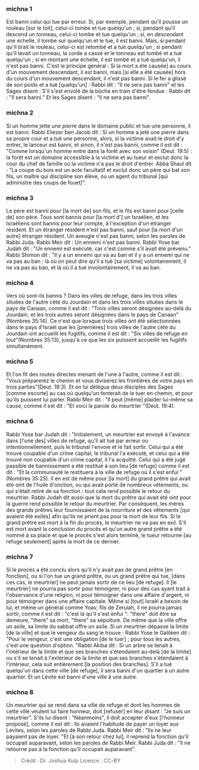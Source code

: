 
### michna 1
Est banni celui qui tue par erreur. Si, par exemple, pendant qu'il pousse un rouleau [sur le toit], celui-ci tombe et tue quelqu'un ; si, pendant qu'il descend un tonneau, celui-ci tombe et tue quelqu'un ; si, en descendant une échelle, il tombe sur quelqu'un et le tue, il est banni. Mais, si pendant qu'il tirait le rouleau, celui-ci est retombé et a tué quelqu'un ; si pendant qu'il levait un tonneau, la corde a cassé et le tonneau est tombé et a tué quelqu'un ; si en montant une échelle, il est tombé et a tué quelqu'un, il n'est pas banni. C'est le principe général : Si la mort a été causée] au cours d'un mouvement descendant, il est banni, mais [si elle a été causée] hors du cours d'un mouvement descendant, il n'est pas banni. Si le fer a glissé de son poids et a tué [quelqu'un] : Rabbi dit : "Il ne sera pas banni" et les Sages disent :  S'il s'est envolé de la bûche en train d'être fendue : Rabbi dit : "Il sera banni." Et les Sages disent :  "Il ne sera pas banni".

### michna 2
Si un homme jette une pierre dans le domaine public et tue une personne, il est banni. Rabbi Eliezer ben Jacob dit :  Si un homme a jeté une pierre dans sa propre cour et a tué une personne, alors, si la victime avait le droit d'y entrer, le lanceur est banni, et sinon, il n'est pas banni, comme il est dit : "Comme lorsqu'un homme entre dans la forêt avec son voisin" (Deut. 19:5) : la forêt est un domaine accessible à la victime et au tueur et exclut donc la cour du chef de famille où la victime n'a pas le droit d'entrer. Abba Shaul dit : "La coupe du bois est un acte facultatif et exclut donc un père qui bat son fils, un maître qui discipline son élève, ou un agent du tribunal [qui administre des coups de fouet]".

### michna 3
Le père est banni pour [la mort de] son fils, et le fils est banni pour [celle de] son père. Tous sont bannis pour [la mort d'] un Israélien, et les Israéliens sont bannis pour leur compte, à l'exception d'un étranger résident. Et un étranger résident n'est pas banni, sauf pour [la mort d'un autre] étranger résident. Un aveugle n'est pas banni, selon les paroles de Rabbi Juda. Rabbi Meir dit :  Un ennemi n'est pas banni. Rabbi Yose bar Judah dit :  "Un ennemi est exécuté, car c'est comme s'il avait été prévenu." Rabbi Shimon dit :  "Il y a un ennemi qui va au ban et il y a un ennemi qui ne va pas au ban : là où on peut dire qu'il a tué [sa victime] volontairement, il ne va pas au ban, et là où il a tué involontairement, il va au ban.

### michna 4
Vers où sont-ils bannis ? Dans les villes de refuge, dans les trois villes situées de l'autre cèté du Jourdain et dans les trois villes situées dans le pays de Canaan, comme il est dit : "Trois villes seront désignées au-delà du Jourdain, et les trois autres seront désignées dans le pays de Canaan"(Nombres 35:14). Ce n'est que lorsque trois villes ont été sélectionnées dans le pays d'Israël que les [premières] trois villes de l'autre cèté du Jourdain ont accueilli les fugitifs, comme il est dit : "Six villes de refuge en tout"(Nombres 35:13), jusqu'à ce que les six puissent accueillir les fugitifs simultanément.

### michna 5
Et l'on fit des routes directes menant de l'une à l'autre, comme il est dit : "Vous préparerez le chemin et vous diviserez les frontières de votre pays en trois parties"(Deut. 19:3). Et on lui délégua deux disciples des Sages [comme escorte] au cas où quelqu'un tenterait de le tuer en chemin, et pour qu'ils puissent lui parler. Rabbi Meir dit :  "Il peut [même] plaider lui-même sa cause, comme il est dit : "Et voici la parole du meurtrier "(Deut. 19:4).

### michna 6
Rabbi Yose bar Judah dit :  "Initialement, un meurtrier est envoyé à l'avance dans [l'une des] villes de refuge, qu'il ait tué par erreur ou intentionnellement, puis le tribunal l'envoie et le fait sortir. Celui qui a été trouvé coupable d'un crime capital, le tribunal l'a exécuté, et celui qui a été trouvé non coupable d'un crime capital, il l'a acquitté. Celui qui a été jugé passible de bannissement a été restitué à son lieu [de refuge] comme il est dit : "Et la communauté le restituera à la ville de refuge où il s'est enfui "(Nombres 35:25). Il en est de même pour [la mort] du grand prêtre qui avait été oint de l'huile d'onction, ou qui avait porté de nombreux vêtements, ou qui s'était retiré de sa fonction : tout cela rend possible le retour du meurtrier. Rabbi Judah dit aussi que la mort du prêtre qui avait été oint pour la guerre rend possible le retour du meurtrier. Par conséquent, les mères des grands prêtres leur fournissaient de la nourriture et des vêtements [qui avaient été exilés] afin qu'ils ne prient pas pour la mort de leur fils. Si le grand prêtre est mort à la fin du procès, le meurtrier ne va pas en exil. S'il est mort avant la conclusion du procès et qu'un autre grand prêtre a été nommé à sa place et que le procès s'est alors terminé, le tueur retourne [au refuge seulement] après la mort de ce dernier.

### michna 7
Si le procès a été conclu alors qu'il n'y avait pas de grand prêtre [en fonction], ou si l'on tue un grand prêtre, ou un grand prêtre qui tue, [dans ces cas, le meurtrier] ne peut jamais sortir de ce lieu [de refuge]. Il [le meurtrier] ne pourra pas sortir pour témoigner, ni pour des cas ayant trait à l'observance d'une religion, ni pour témoigner dans une affaire d'argent, ni pour témoigner dans une affaire capitale. Même si [tout] Israël a besoin de lui, et même un général comme Yoav, fils de Zeruiah, il ne pourra jamais sortir, comme il est dit : "c'est là qu'il s'est enfui ":  "there" doit être sa demeure, "there" sa mort, "there" sa sépulture. De même que la ville offre un asile, sa limite du sabbat offre un asile. Si un meurtrier dépasse la limite [de la ville] et que le vengeur du sang le trouve : Rabbi Yose le Galiléen dit :  "Pour le vengeur, c'est une obligation [de le tuer] ; pour tous les autres, c'est une question d'option. "Rabbi Akiba dit : Si un arbre se tenait à l'intérieur de la limite et que ses branches s'étendaient au-delà [de la limite] ou s'il se tenait à l'extérieur de la limite et que ses branches s'étendaient à l'intérieur, cela suit entièrement [la position des branches]. S'il a tué quelqu'un dans cette ville [de refuge], il sera banni d'un quartier à un autre quartier. Et un Lévite est banni d'une ville à une autre.

### michna 8
Un meurtrier qui se rend dans sa ville de refuge et dont les hommes de cette ville veulent lui faire honneur, doit [refuser] en leur disant : "Je suis un meurtrier". S'ils lui disent : "Néanmoins", il doit accepter d'eux [l'honneur proposé], comme il est dit : Ils avaient l'habitude de payer un loyer aux Lévites, selon les paroles de Rabbi Juda. Rabbi Meir dit : "Ils ne leur payaient pas de loyer. "Et [à son retour chez lui], il reprend la fonction qu'il occupait auparavant, selon les paroles de Rabbi Meir. Rabbi Juda dit : "Il ne retourne pas à la fonction qu'il occupait auparavant".

>Crédit : Dr. Joshua Kulp
>Licence : CC-BY